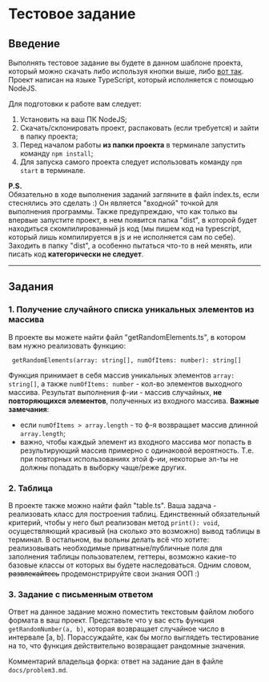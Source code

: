 # Тестовое задание
## Введение  
Выполнять тестовое задание вы будете в данном шаблоне проекта, 
который можно скачать либо используя кнопки выше, либо [вот так](https://github.com/ImAllergicToFish/RadarStudentsTestTask/archive/refs/heads/master.zip).
Проект написан на языке TypeScript, который исполняется с помощью NodeJS.  

Для подготовки к работе вам следует: 
1. Установить на ваш ПК NodeJS;
2. Скачать/склонировать проект, распаковать (если требуется) и зайти в папку проекта;
3. Перед началом работы **из папки проекта** в терминале запустить команду `npm install`;
4. Для запуска самого проекта следует использовать команду `npm start` в терминале. 

**P.S.**  
Обязательно в ходе выполнения заданий загляните в файл index.ts, если стеснялись это сделать :) Он является "входной" точкой 
для выполнения программы. Также предупреждаю, что как только вы впервые запустите проект, в нем появится папка "dist", в которой будет находиться скомпилированный js код (мы пишем код на typescript, который лишь компилируется в js и не исполняется сам по себе). Заходить в папку "dist", а особенно пытаться что-то в ней менять,
или писать код **категорически не следует**.

---
## Задания
### 1. Получение случайного списка уникальных элементов из массива  

В проекте вы можете найти файл "getRandomElements.ts", в котором вам нужно реализовать функцию:
```
 getRandomElements(array: string[], numOfItems: number): string[]
```
Функция принимает в себя массив уникальных элементов `array: string[]`, а также 
`numOfItems: number` - кол-во элементов выходного массива. Результат выполнения ф-ии - массив 
случайных, **не повторяющихся элементов**, полученных из входного массива. 
**Важные замечания**:  
* если `numOfItems > array.length` - то ф-я возвращает массив длинной `array.length`; 
* важно, чтобы каждый элемент из входного массива мог попасть в результирующий массив 
примерно с одинаковой вероятность. Т.е. при повторных использованиях этой ф-ии, некоторые эл-ты не должны попадать в выборку чаще/реже других. 

### 2. Таблица  

В проекте также можно найти файл "table.ts". Ваша задача - реализовать класс 
для построения таблиц. Единственный обязательный критерий, чтобы у него был 
реализован метод `print(): void`, осуществляющий красивый (на сколько это возможно) 
вывод таблицы в терминал. В остальном, вы вольны делать всё что хотите: 
реализовывать необходимые приватные/публичные поля для заполнения таблицы пользователем, геттеры,
возможно какие-то базовые классы  от которых вы будете наследоваться. Одним словом, ~~развлекайтесь~~ продемонстрируйте свои знания ООП :)

### 3. Задание с письменным ответом  

Ответ на данное задание можно поместить текстовым файлом любого формата в ваш проект. 
Представьте что у вас есть функция `getRandomNumber(a, b)`, которая возвращает случайное 
число в интервале [a, b]. Порассуждайте, как бы могло выглядеть тестирование на то, 
что функция действительно возвращает рандомные значения.

Комментарий владельца форка: ответ на задание дан в файле `docs/problem3.md`. 


